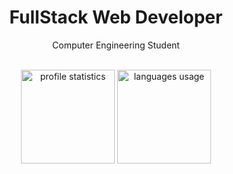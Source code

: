 <div align="center">
  <p>
    
  # FullStack Web Developer
  </p>
  <p>
    
   Computer Engineering Student 
    
  </p>
</div>

<br>

<div align="center">
<img height="150em" alt="profile statistics"src="https://github-readme-stats.vercel.app/api?username=fischer8&show_icons=true&theme=dark"/> 
<img height="150em" alt="languages usage" src="https://github-readme-stats.vercel.app/api/top-langs/?username=fischer8&layout=compact&theme=dark"/>
</div>
<div style="display: inline_block" align="center">
